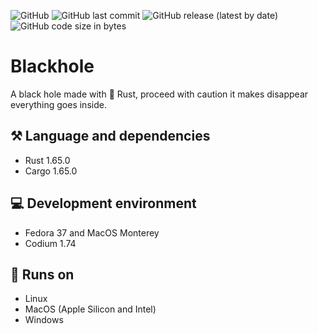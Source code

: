![GitHub](https://img.shields.io/github/license/ruben69695/blackhole?color=purple)
![GitHub last commit](https://img.shields.io/github/last-commit/ruben69695/blackhole)
![GitHub release (latest by date)](https://img.shields.io/github/v/release/ruben69695/blackhole?color=purple)
![GitHub code size in bytes](https://img.shields.io/github/languages/code-size/ruben69695/blackhole?color=purple)

# Blackhole
A black hole made with 🦀 Rust, proceed with caution it makes disappear everything goes inside.

## ⚒️ Language and dependencies
- Rust 1.65.0
- Cargo 1.65.0

## 💻 Development environment
- Fedora 37 and MacOS Monterey
- Codium 1.74

## 🚀 Runs on
- Linux
- MacOS (Apple Silicon and Intel)
- Windows
